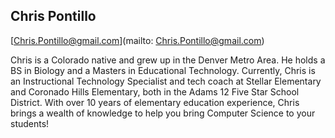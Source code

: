 ## Chris Pontillo

[Chris.Pontillo@gmail.com](mailto: Chris.Pontillo@gmail.com)

Chris is a Colorado native and grew up in the Denver Metro Area. He holds a BS in Biology and a Masters in Educational Technology. Currently, Chris is an Instructional Technology Specialist and tech coach at Stellar Elementary and Coronado Hills Elementary, both in the Adams 12 Five Star School District. With over 10 years of elementary education experience, Chris brings a wealth of knowledge to help you bring Computer Science to your students!
